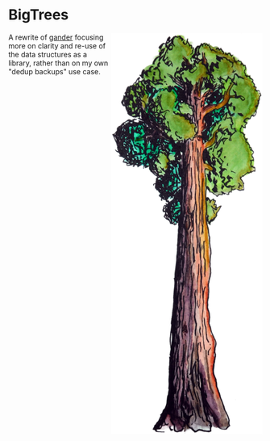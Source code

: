 # BigTrees

<img align="right" src="bigtrees.png"></img>

A rewrite of [gander][1] focusing more on clarity and re-use of the data
structures as a library, rather than on my own "dedup backups" use case.

[1]: https://github.com/jefdaj/gander
